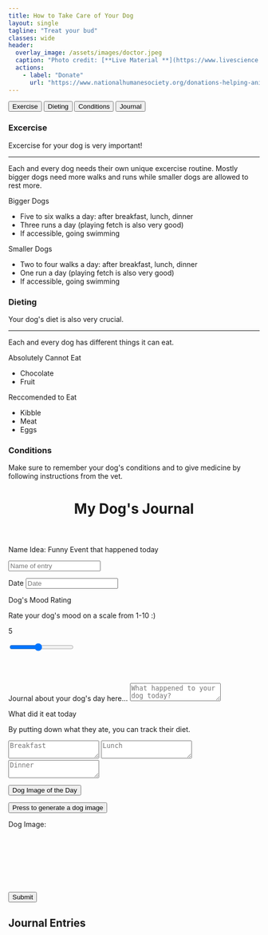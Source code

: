 ```yaml
---
title: How to Take Care of Your Dog
layout: single
tagline: "Treat your bud"
classes: wide
header:
  overlay_image: /assets/images/doctor.jpeg
  caption: "Photo credit: [**Live Material **](https://www.livescience.com/facts-about-dogs)"
  actions:
    - label: "Donate"
      url: "https://www.nationalhumanesociety.org/donations-helping-animals?gclid=Cj0KCQiA_bieBhDSARIsADU4zLevTGhcYmgdFMD1zp4eVCv6sy3HWt4q7cQZ24-GJ_OaOdyE9ubzYSwaAqajEALw_wcB"
---
```

<html>
<body>

<div class="tab">
    <button class="tablinks" onclick="openCity(event, 'Excercise')">Exercise</button>
    <button class="tablinks" onclick="openCity(event, 'Dieting')">Dieting</button>
    <button class="tablinks" onclick="openCity(event, 'Conditions')">Conditions</button>
    <button class="tablinks" onclick="openCity(event, 'Journal')">Journal</button>
</div>

<div id="Excercise" class="tabcontent">
    <h3>Excercise</h3>
    <p>Excercise for your dog is very important!</p>
    <hr>
    <p>Each and every dog needs their own unique excercise routine. Mostly bigger dogs need more walks and runs while smaller dogs are allowed to rest more.</p>
    <p>Bigger Dogs</p>
    <ul>
      <li>Five to six walks a day: after breakfast, lunch, dinner</li>
      <li>Three runs a day (playing fetch is also very good)</li>
      <li>If accessible, going swimming</li>
    </ul>
    <p>Smaller Dogs</p>
    <ul>
      <li>Two to four walks a day: after breakfast, lunch, dinner</li>
      <li>One run a day (playing fetch is also very good)</li>
      <li>If accessible, going swimming</li>
    </ul>
</div>

<div id="Dieting" class="tabcontent">
    <h3>Dieting</h3>
    <p>Your dog's diet is also very crucial.</p>
    <hr>
    <p>Each and every dog has different things it can eat. </p>
    <p>Absolutely Cannot Eat</p>
    <ul>
      <li>Chocolate</li>
      <li>Fruit</li>
    </ul>
    <p>Reccomended to Eat</p>
    <ul>
      <li>Kibble</li>
      <li>Meat</li>
      <li>Eggs</li>
    </ul>
</div>

<div id="Conditions" class="tabcontent">
    <h3>Conditions</h3>
    <p>Make sure to remember your dog's conditions and to give medicine by following instructions from the vet. </p>
</div>

<div id="Journal" class="tabcontent">
    <body> 
    <header>
      <!-- Pressing Submit will change the title of the journal to [insert name]'s Journal to make it more personal -->
      <h1 class="title" id="journal-name">My Dog's Journal</h1>
    </header>

  <!-- Create New Journal Entry Section -->
  <section class="section journal-section">
      <div class="container">
        <div class="container-row container-row-journal">
          <div class="container-item container-item-journal">
                
  <form id="entryForm" action="">

  <!-- Journal Entry Name -->
  <label for="entry-title" class="journal-label"></label>
                    <p class="description">Name Idea: Funny Event that happened today</p>
                    <input type="text" name="entry-title" id="entry-title" class="entry-text-title" placeholder="Name of entry "/>
                    
  <!-- Date -->
  <label for="entry-title" class="journal-label">Date</label>
                    <input type="text" name="entry-title" id="entry-title" class="date" placeholder="Date "/>

  <!-- Mood, this is where the user enters in their mood through a slider and the emojis change -->
  <label for="entry-title" class="journal-label">Dog's Mood Rating</label>
                    <p class="description">Rate your dog's mood on a scale from 1-10 :)</p>
                    <div class="slidecontainer">
                      <p id="output" class="output">5</p>
                      <input type="range" min="1" max="10" value="5" class="slider" id="mood">
                    </div>

  <!-- These are line breaks to make the interface more aesthetically pleasing -->
  <br><br>
                    
  <!-- Here's the main section of the journal, where the user writes about their day for the journal -->
  <label for="entry" class="journal-label">Journal about your dog's day here...</label>
                    <textarea name="daily-entry" id="entry" class="entry-text-box" placeholder="What happened to your dog today?"></textarea>

  <!-- Here the user can enter three gratitudes about their day to improve their social emotional health -->
  <label for="entry" class="journal-label">What did it eat today</label>
                    <p class="description">By putting down what they ate, you can track their diet. </p>
                    <textarea id="entry1" class="gratitude-text-box" placeholder="Breakfast"></textarea>
                    <textarea id="entry2" class="gratitude-text-box" placeholder="Lunch"></textarea>
                    <textarea id="entry3" class="gratitude-text-box" placeholder="Dinner"></textarea>

  <button type="button" class="grat-collapsible">Dog Image of the Day</button>
                    <div class="grat-content">
                      <input class="btn-light gratitude-submit-btn" type="button" onClick="gratitudeGen()" Value="Press to generate a dog image"/>
                      <p class="description">Dog Image: <br>
                        <span id="gratituderesult"></span>
                      </p>
                    </div>

  <br><br>

  <br><br><br>

  <!-- Submit button -->
  <button class="btn-main entry-submit-btn" type="submit">Submit</button>
                </form>


  </div>

  </div>
      </div>
    </section>

  <!-- Here are all the journal entries that the user submitted -->
  <section class="section sectionEntryResults" id="entryResultsSection">
      <h2>Journal Entries</h2>
      <div class="container">
        <div class="container-row entryResultRow"></div>
      </div>
    </section>

  <script src="journal.js"></script>
  </body>
</div>

<script>
function openCity(evt, cityName) {
  var i, tabcontent, tablinks;
  tabcontent = document.getElementsByClassName("tabcontent");
  for (i = 0; i < tabcontent.length; i++) {
    tabcontent[i].style.display = "none";
  }
  tablinks = document.getElementsByClassName("tablinks");
  for (i = 0; i < tablinks.length; i++) {
    tablinks[i].className = tablinks[i].className.replace(" active", "");
  }
  document.getElementById(cityName).style.display = "block";
  evt.currentTarget.className += " active";
}
</script>
   
</body>
</html> 




